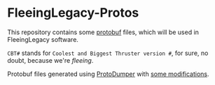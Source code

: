FleeingLegacy-Protos
====================
 This repository contains some [protobuf]("https://developers.google.com/protocol-buffers") files, which will be used in FleeingLegacy software.  

 `CBT#` stands for `Coolest and Biggest Thruster version #`, for sure, no doubt, because we're *fleeing*.

 Protobuf files generated using [ProtoDumper](https://github.com/nitrog0d/ProtoDumper) with [some modifications](https://github.com/FleeingLegacy/ProtoDumper-CBT).
